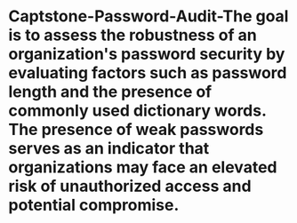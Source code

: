# Captstone-Password-Audit-The goal is to assess the robustness of an organization's password security by evaluating factors such as password length and the presence of commonly used dictionary words. The presence of weak passwords serves as an indicator that organizations may face an elevated risk of unauthorized access and potential compromise.
